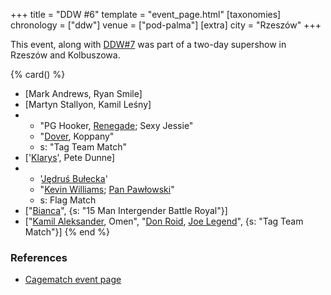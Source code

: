 +++
title = "DDW #6"
template = "event_page.html"
[taxonomies]
chronology = ["ddw"]
venue = ["pod-palma"]
[extra]
city = "Rzeszów"
+++

This event, along with [DDW#7](@/e/ddw/2012-03-10-ddw-7.md) was part of a two-day supershow in Rzeszów and Kolbuszowa.

{% card() %}
- [Mark Andrews, Ryan Smile]
- [Martyn Stallyon, Kamil Leśny]
- - "PG Hooker, [Renegade](@/w/renegade.md); Sexy Jessie"
  - "[Dover](@/w/dover.md), Koppany"
  - s: "Tag Team Match"
- ['[Klarys](@/w/klarys.md)', Pete Dunne]
- - '[Jędruś Bułecka](@/w/jedrus-bulecka.md)'
  - "[Kevin Williams](@/w/kevin-williams.md); [Pan Pawłowski](@/w/pan-pawlowski.md)"
  - s: Flag Match
- ["[Bianca](@/w/bianca.md)", {s: "15 Man Intergender Battle Royal"}]
- ["[Kamil Aleksander](@/w/kamil-aleksander.md), Omen", "[Don Roid](@/w/don-roid.md),
    [Joe Legend](@/w/joe-legend.md)", {s: "Tag Team Match"}]
{% end %}

### References

* [Cagematch event page](https://www.cagematch.net/?id=1&nr=76760)
